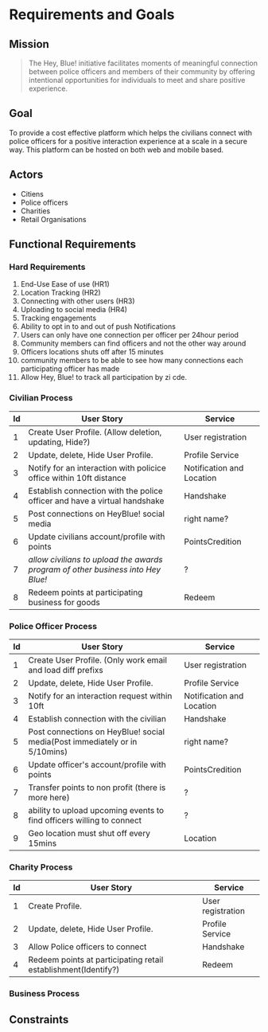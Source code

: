 # Requirements and Goals

## Mission

> The Hey, Blue! initiative facilitates moments of meaningful connection between police officers and members of their community by offering intentional opportunities for individuals to meet and share positive experience.
## Goal

To provide a cost effective platform which helps the civilians connect with police officers for a positive interaction experience at a scale in a secure way. This platform can be hosted on both web and mobile based. 

## Actors
- Citiens
- Police officers
- Charities
- Retail Organisations

## Functional Requirements

### Hard Requirements 
 1. End-Use Ease of use (HR1)
 2. Location Tracking (HR2)
 3. Connecting with other users (HR3)
 4. Uploading to social media (HR4)
 5. Tracking engagements
 6. Ability to opt in to and out of push Notifications
 7. Users can only have one connection per officer per 24hour period
 8. Community members can find officers and not the other way around
 9. Officers locations shuts off after 15 minutes
 10. community members to be able to see how many connections each participating officer has made
 11. Allow Hey, Blue! to track all participation by zi cde. 

### Civilian Process

|Id|User Story|Service|
|--- |--- |---|
|1|Create User Profile. (Allow deletion, updating, Hide?)|User registration|
|2|Update, delete, Hide User Profile.|Profile Service|
|3| Notify for an interaction with policice office within 10ft distance|Notification and Location|
|4|Establish connection with the police officer and have a virtual handshake|Handshake|
|5|Post connections on HeyBlue! social media|right name?|
|6|Update civilians account/profile with points|PointsCredition|
|7|*allow civilians to upload the awards program of other business into Hey Blue!*|?|
|8|Redeem points at participating business for goods|Redeem|

### Police Officer Process

|Id|User Story|Service|
|--- |--- |---|
|1|Create User Profile. (Only work email and load diff prefixs|User registration|
|2|Update, delete, Hide User Profile.|Profile Service|
|3| Notify for an interaction request within 10ft|Notification and Location|
|4|Establish connection with the civilian|Handshake|
|5|Post connections on HeyBlue! social media(Post immediately or in 5/10mins)|right name?|
|6|Update officer's account/profile with points|PointsCredition|
|7|Transfer points to non profit (there is more here)|?|
|8|ability to upload upcoming events to find officers willing to connect|?|
|9|Geo location must shut off every 15mins|Location|

### Charity Process

|Id|User Story|Service|
|--- |--- |---|
|1|Create Profile.|User registration|
|2|Update, delete, Hide User Profile.|Profile Service|
|3|Allow Police officers to connect|Handshake|
|4|Redeem points at participating retail establishment(Identify?)|Redeem|

### Business Process
<todo>

## Constraints
